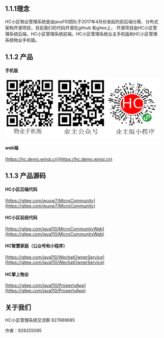 ## 1.1.1理念

HC小区物业管理系统是由java110团队于2017年4月份发起的前后端分离、分布式架构开源项目，目前我们的代码开源在github 和gitee上，
开源项目由HC小区管理系统后端，HC小区管理系统前端，HC小区管理系统业主手机版和HC小区管理系统物业手机版。

## 1.1.2 产品

#### 手机版

![image](img/hc.png)

#### web端

[https://hc.demo.winqi.cn](https://hc.demo.winqi.cn)


## 1.1.3 产品源码

#### HC小区后端代码
[https://gitee.com/wuxw7/MicroCommunity](https://gitee.com/wuxw7/MicroCommunity)

#### HC小区前段代码
[https://gitee.com/java110/MicroCommunityWeb](https://gitee.com/java110/MicroCommunityWeb)

#### HC智慧家庭（公众号和小程序）
[https://gitee.com/java110/WechatOwnerService](https://gitee.com/java110/WechatOwnerService)

#### HC掌上物业
[https://gitee.com/java110/PropertyApp](https://gitee.com/java110/PropertyApp)

## 关于我们

HC小区管理系统交流群 827669685

作者：928255095

